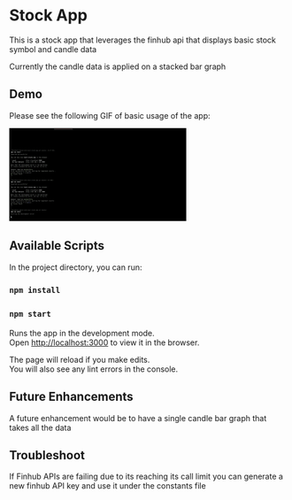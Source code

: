 # Stock App

This is a stock app that leverages the finhub api that displays basic stock symbol and candle data

Currently the candle data is applied on a stacked bar graph

## Demo

Please see the following GIF of basic usage of the app:

![Stock App Demo](/StockAppDemo.gif)

## Available Scripts

In the project directory, you can run:

### `npm install`
### `npm start`

Runs the app in the development mode.\
Open [http://localhost:3000](http://localhost:3000) to view it in the browser.

The page will reload if you make edits.\
You will also see any lint errors in the console.


## Future Enhancements

A future enhancement would be to have a single candle bar graph that takes all the data


## Troubleshoot

If Finhub APIs are failing due to its reaching its call limit you can generate a new finhub API key and use it under the constants file